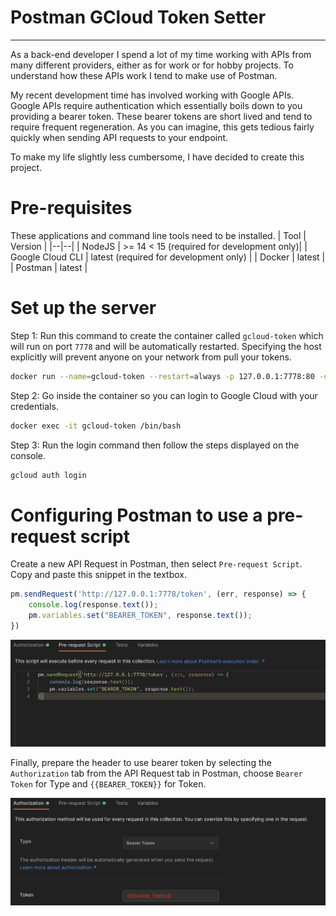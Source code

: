 
# Postman GCloud Token Setter

-----------------------

As a back-end developer I spend a lot of my time working with APIs from many different providers, either as for work or for hobby projects. To understand how these APIs work I tend to make use of Postman.

My recent development time has involved working with Google APIs. Google APIs require authentication which essentially boils down to you providing a bearer token. These bearer tokens are short lived and tend to require frequent regeneration. As you can imagine, this gets tedious fairly quickly when sending API requests to your endpoint.

To make my life slightly less cumbersome, I have decided to create this project.
  

# Pre-requisites

These applications and command line tools need to be installed.
| Tool | Version |
|--|--|
| NodeJS | >= 14 < 15 (required for development only)|
| Google Cloud CLI | latest (required for development only) |
| Docker | latest |
| Postman | latest |

# Set up the server

Step 1: Run this command to create the container called `gcloud-token` which will run on port `7778` and will be automatically restarted. Specifying the host explicitly will prevent anyone on your network from pull your tokens.
```bash
docker run --name=gcloud-token --restart=always -p 127.0.0.1:7778:80 -d nalam/postman-gcloud-token
```

Step 2: Go inside the container so you can login to Google Cloud with your credentials.
```bash
docker exec -it gcloud-token /bin/bash
```

Step 3: Run the login command then follow the steps displayed on the console.
```bash
gcloud auth login
```

# Configuring Postman to use a pre-request script
Create a new API Request in Postman, then select `Pre-request Script`. Copy and paste this snippet in the textbox. 

```javascript
pm.sendRequest('http://127.0.0.1:7778/token', (err, response) => {
    console.log(response.text());
    pm.variables.set("BEARER_TOKEN", response.text());
})
```
![Setting bearer token](./images/script.png)


Finally, prepare the header to use bearer token by selecting the `Authorization` tab from the API Request tab in Postman, choose `Bearer Token` for Type and `{{BEARER_TOKEN}}` for Token.

![Setting bearer token](./images/token.png)
